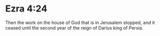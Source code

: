 # Ezra 4:24

Then the work on the house of God that is in Jerusalem stopped, and it ceased until the second year of the reign of Darius king of Persia.

